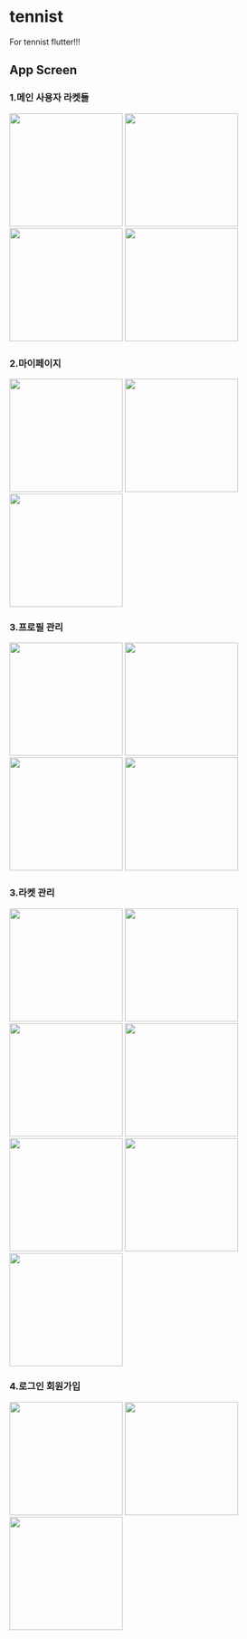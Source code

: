 # tennist

For tennist flutter!!!

## App Screen

### 1.메인 사용자 라켓들

<p float="left">
  <img src="https://user-images.githubusercontent.com/19925297/89197955-6f519280-d5e7-11ea-99c5-3b45dea322fd.png" width="200" />
  <img src="https://user-images.githubusercontent.com/19925297/89197968-72e51980-d5e7-11ea-9496-2985d2bb33c4.png" width="200" />
  <img src="https://user-images.githubusercontent.com/19925297/89197991-78dafa80-d5e7-11ea-976d-83d04b436066.png" width="200" />
  <img src="https://user-images.githubusercontent.com/19925297/89197998-7c6e8180-d5e7-11ea-9eff-a58ac676e38d.png" width="200" />
</p>

### 2.마이페이지

<p float="left">
<img src="https://user-images.githubusercontent.com/19925297/89199717-eee06100-d5e9-11ea-8668-3c0fdab5b57b.png" width="200" />
<img src="https://user-images.githubusercontent.com/19925297/89199744-f7389c00-d5e9-11ea-8695-1de87d2b951b.png" width="200" />
<img src="https://user-images.githubusercontent.com/19925297/89199788-0c152f80-d5ea-11ea-9e67-5bce5d8faf3d.png" width="200" />

</p>

### 3.프로필 관리

<p float="left">
<img src="https://user-images.githubusercontent.com/19925297/89198100-a32cb800-d5e7-11ea-9d51-3945ce11481d.png" width="200" />
<img src="https://user-images.githubusercontent.com/19925297/89198356-10d8e400-d5e8-11ea-8c29-af9177038ca3.png" width="200" />
<img src="https://user-images.githubusercontent.com/19925297/89198367-16362e80-d5e8-11ea-9b7d-9e83664dd62f.png" width="200" />
<img src="https://user-images.githubusercontent.com/19925297/89198398-20582d00-d5e8-11ea-90b2-1d07e6e1b6db.png" width="200" />

</p>

### 3.라켓 관리

<img src="https://user-images.githubusercontent.com/19925297/89199514-a0cb5d80-d5e9-11ea-8a86-68c66dc8233b.png" width="200" />
<img src="https://user-images.githubusercontent.com/19925297/89199535-a9239880-d5e9-11ea-92e2-d93daf30deb2.png" width="200" />
<img src="https://user-images.githubusercontent.com/19925297/89199544-ab85f280-d5e9-11ea-8a9e-80fc077a7f7c.png" width="200" />
<img src="https://user-images.githubusercontent.com/19925297/89199551-ae80e300-d5e9-11ea-959b-a9f0652c488b.png" width="200" />
<img src="https://user-images.githubusercontent.com/19925297/89199561-b17bd380-d5e9-11ea-9726-9ce53de8aa9d.png" width="200" />
<img src="https://user-images.githubusercontent.com/19925297/89199577-b6408780-d5e9-11ea-82be-6607dd33cc94.png" width="200" />
<img src="https://user-images.githubusercontent.com/19925297/89199585-b9d40e80-d5e9-11ea-9d66-4872fc8ab64d.png" width="200" />

### 4.로그인 회원가입

<p float="left">
<img src="https://user-images.githubusercontent.com/19925297/89198612-68774f80-d5e8-11ea-9a61-8d39c1a4de1f.png" width="200" />
<img src="https://user-images.githubusercontent.com/19925297/89198626-6dd49a00-d5e8-11ea-89dd-d4109b4cbcaa.png" width="200" />
<img src="https://user-images.githubusercontent.com/19925297/89198636-71682100-d5e8-11ea-84c9-4ee690264dcc.png" width="200" />
<!-- <img src="" width="200" /> -->
</p>
